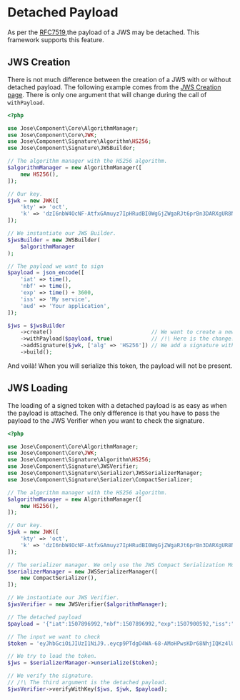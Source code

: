 # Detached Payload

As per the [RFC7519](https://tools.ietf.org/html/rfc7515#appendix-F),the payload of a JWS may be detached. This framework supports this feature.

## JWS Creation

There is not much difference between the creation of a JWS with or without detached payload. The following example comes from the [JWS Creation page](../../the-components/signed-tokens-jws/jws-creation.md). There is only one argument that will change during the call of `withPayload`.

```php
<?php

use Jose\Component\Core\AlgorithmManager;
use Jose\Component\Core\JWK;
use Jose\Component\Signature\Algorithm\HS256;
use Jose\Component\Signature\JWSBuilder;

// The algorithm manager with the HS256 algorithm.
$algorithmManager = new AlgorithmManager([
    new HS256(),
]);

// Our key.
$jwk = new JWK([
    'kty' => 'oct',
    'k' => 'dzI6nbW4OcNF-AtfxGAmuyz7IpHRudBI0WgGjZWgaRJt6prBn3DARXgUR8NVwKhfL43QBIU2Un3AvCGCHRgY4TbEqhOi8-i98xxmCggNjde4oaW6wkJ2NgM3Ss9SOX9zS3lcVzdCMdum-RwVJ301kbin4UtGztuzJBeg5oVN00MGxjC2xWwyI0tgXVs-zJs5WlafCuGfX1HrVkIf5bvpE0MQCSjdJpSeVao6-RSTYDajZf7T88a2eVjeW31mMAg-jzAWfUrii61T_bYPJFOXW8kkRWoa1InLRdG6bKB9wQs9-VdXZP60Q4Yuj_WZ-lO7qV9AEFrUkkjpaDgZT86w2g',
]);

// We instantiate our JWS Builder.
$jwsBuilder = new JWSBuilder(
    $algorithmManager
);

// The payload we want to sign
$payload = json_encode([
    'iat' => time(),
    'nbf' => time(),
    'exp' => time() + 3600,
    'iss' => 'My service',
    'aud' => 'Your application',
]);

$jws = $jwsBuilder
    ->create()                               // We want to create a new JWS
    ->withPayload($payload, true)            // /!\ Here is the change! We set the payload and we indicate it is detached
    ->addSignature($jwk, ['alg' => 'HS256']) // We add a signature with a simple protected header
    ->build();
```

And voilà! When you will serialize this token, the payload will not be present.

## JWS Loading

The loading of a signed token with a detached payload is as easy as when the payload is attached. The only difference is that you have to pass the payload to the JWS Verifier when you want to check the signature.

```php
<?php

use Jose\Component\Core\AlgorithmManager;
use Jose\Component\Core\JWK;
use Jose\Component\Signature\Algorithm\HS256;
use Jose\Component\Signature\JWSVerifier;
use Jose\Component\Signature\Serializer\JWSSerializerManager;
use Jose\Component\Signature\Serializer\CompactSerializer;

// The algorithm manager with the HS256 algorithm.
$algorithmManager = new AlgorithmManager([
    new HS256(),
]);

// Our key.
$jwk = new JWK([
    'kty' => 'oct',
    'k' => 'dzI6nbW4OcNF-AtfxGAmuyz7IpHRudBI0WgGjZWgaRJt6prBn3DARXgUR8NVwKhfL43QBIU2Un3AvCGCHRgY4TbEqhOi8-i98xxmCggNjde4oaW6wkJ2NgM3Ss9SOX9zS3lcVzdCMdum-RwVJ301kbin4UtGztuzJBeg5oVN00MGxjC2xWwyI0tgXVs-zJs5WlafCuGfX1HrVkIf5bvpE0MQCSjdJpSeVao6-RSTYDajZf7T88a2eVjeW31mMAg-jzAWfUrii61T_bYPJFOXW8kkRWoa1InLRdG6bKB9wQs9-VdXZP60Q4Yuj_WZ-lO7qV9AEFrUkkjpaDgZT86w2g',
]);

// The serializer manager. We only use the JWS Compact Serialization Mode.
$serializerManager = new JWSSerializerManager([
    new CompactSerializer(),
]);

// We instantiate our JWS Verifier.
$jwsVerifier = new JWSVerifier($algorithmManager);

// The detached payload
$payload = '{"iat":1507896992,"nbf":1507896992,"exp":1507900592,"iss":"My service","aud":"Your application"}';

// The input we want to check
$token = 'eyJhbGciOiJIUzI1NiJ9..eycp9PTdgO4WA-68-AMoHPwsKDr68NhjIQKz4lUkiI0';

// We try to load the token.
$jws = $serializerManager->unserialize($token);

// We verify the signature.
// /!\ The third argument is the detached payload.
$jwsVerifier->verifyWithKey($jws, $jwk, $payload);
```


